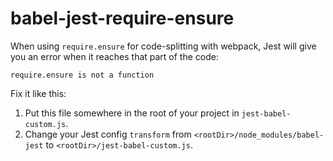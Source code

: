 # babel-jest-require-ensure

When using `require.ensure` for code-splitting with webpack, Jest will give you an error when it reaches that part of the code:

```
require.ensure is not a function
```

Fix it like this:

1. Put this file somewhere in the root of your project in `jest-babel-custom.js`.
2. Change your Jest config `transform` from `<rootDir>/node_modules/babel-jest` to `<rootDir>/jest-babel-custom.js`.
